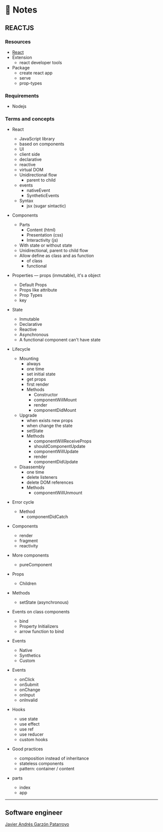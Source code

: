 # :memo: Notes
## REACTJS

### Resources
* [React](https://reactjs.org/)
* Extension
  - react developer tools
* Package
  - create react app
  - serve
  - prop-types

### Requirements
* Nodejs

### Terms and concepts
* React
  - JavaScript library
  - based on components
  - UI
  - client side
  - declarative
  - reactive
  - virtual DOM
  * Unidirectional flow
    - parent to child
  * events
    - nativeEvent
    - SyntheticEvents
  * Syntax
    * jsx (sugar sintactic)

* Components
  * Parts
    - Content (html)
    - Presentation (css)
    - Interactivity (js)
  * With state or without state
  * Unidirectional, parent to child flow
  * Allow define as class and as function
    - of class
    - functional

* Properties ― props (inmutable), it's a object
  - Default Props
  - Props like attribute
  - Prop Types
  - key

* State
  - Inmutable
  - Declarative
  - Reactive
  - Asynchronous
  - A functional component can't have state

* Lifecycle
  * Mounting
    - always
    - one time
    - set initial state
    - get props
    - first render
    * Methods
      - Constructor
      - componentWillMount
      - render
      - componentDidMount
  * Upgrade
    - when exists new props
    - when change the state
    - setState
    * Methods
      - componentWillReceiveProps
      - shouldComponentUpdate
      - componentWillUpdate
      - render
      - componentDidUpdate
  * Disassembly
    - one time
    - delete listeners
    - delete DOM references
    * Methods
      - componentWillUnmount
* Error cycle
  * Method
    - componentDidCatch

* Components
  - render
  - fragment
  - reactivity

* More components
  - pureComponent

* Props
  - Children

* Methods
  - setState (asynchronous)

* Events on class components
  - bind
  - Property Initializers
  - arrow function to bind

* Events
  - Native
  - Synthetics
  - Custom

* Events
  - onClick
  - onSubmit
  - onChange
  - onInput
  - onInvalid

* Hooks
  - use state
  - use effect
  - use ref
  - use reducer
  - custom hooks

* Good practices
  - composition instead of inheritance
  - stateless components
  - pattern: container / content

* parts
  - index
  - app

- - -
## Software engineer
[Javier Andrés Garzón Patarroyo](https://www.javierandresgp.com)
